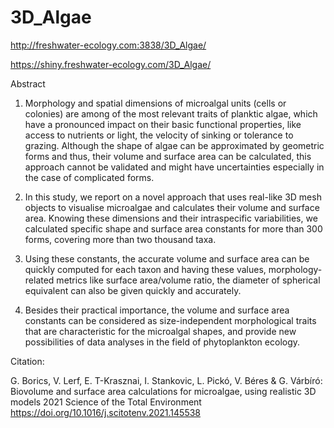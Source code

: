 # 3D_Algae


http://freshwater-ecology.com:3838/3D_Algae/

https://shiny.freshwater-ecology.com/3D_Algae/

Abstract

1. Morphology and spatial dimensions of microalgal units (cells or colonies) are among of the most relevant traits of planktic algae, which have a pronounced impact on their basic functional properties, like access to nutrients or light, the velocity of sinking or tolerance to grazing. Although the shape of algae can be approximated by geometric forms and thus, their volume and surface area can be calculated, this approach cannot be validated and might have uncertainties especially in the case of complicated forms.

2. In this study, we report on a novel approach that uses real-like 3D mesh objects to visualise microalgae and calculates their volume and surface area. Knowing these dimensions and their intraspecific variabilities, we calculated specific shape and surface area constants for more than 300 forms, covering more than two thousand taxa.

3. Using these constants, the accurate volume and surface area can be quickly computed for each taxon and having these values, morphology-related metrics like surface area/volume ratio, the diameter of spherical equivalent can also be given quickly and accurately.

4. Besides their practical importance, the volume and surface area constants can be considered as size-independent morphological traits that are characteristic for the microalgal shapes, and provide new possibilities of data analyses in the field of phytoplankton ecology.

Citation:

G. Borics, V. Lerf, E. T-Krasznai, I. Stankovic, L. Pickó, V. Béres & G. Várbíró: Biovolume and surface area calculations for microalgae, using realistic 3D models 2021
Science of the Total Environment https://doi.org/10.1016/j.scitotenv.2021.145538
